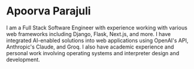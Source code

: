 # Apoorva Parajuli
I am a Full Stack Software Engineer with experience working with various web frameworks including 
Django, Flask, Next.js, and more. I have integrated AI-enabled solutions into web applications using 
OpenAI's API, Anthropic's Claude, and Groq. I also have academic experience and personal work involving 
operating systems and interpreter design and development.